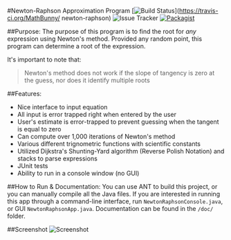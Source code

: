 #Newton-Raphson Approximation Program
[![Build Status](https://travis-ci.org/MathBunny/newton-raphson.svg?branch=master)](https://travis-ci.org/MathBunny/
newton-raphson)
![Issue Tracker](https://img.shields.io/github/issues/MathBunny/newton-raphson.svg)
[![Packagist](https://img.shields.io/packagist/l/doctrine/orm.svg?maxAge=2592000)]()

##Purpose:
The purpose of this program is to find the root for _any_ expression using Newton's method. Provided any random point, this program can determine a root of the expression.

It's important to note that: 
> Newton's method does not work if the slope of tangency is zero at the guess, nor does it identify multiple roots

##Features:
* Nice interface to input equation
* All input is error trapped right when entered by the user
* User's estimate is error-trapped to prevent guessing when the tangent is equal to zero
* Can compute over 1,000 iterations of Newton's method
* Various different trignometric functions with scientific constants
* Utilized Dijkstra's Shunting-Yard algorithm (Reverse Polish Notation) and stacks to parse expressions
* JUnit tests
* Ability to run in a console window (no GUI)

##How to Run & Documentation:
You can use ANT to build this project, or you can manually compile all the Java files. If you are interested in running this app through a command-line interface, run `NewtonRaphsonConsole.java`, or GUI `NewtonRaphsonApp.java`. Documentation can be found in the `/doc/` folder.

##Screenshot
![Screenshot](http://horatiulazu.ca/software/images/NewtonRaphson.png "Screenshot")



